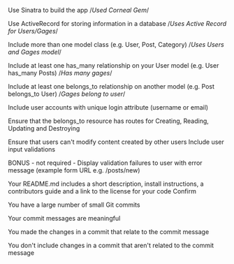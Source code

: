 Use Sinatra to build the app
/*Used Corneal Gem*/

Use ActiveRecord for storing information in a database
/*Uses Active Record for Users/Gages*/

Include more than one model class (e.g. User, Post, Category)
/*Uses Users and Gages model*/


Include at least one has_many relationship on your User model (e.g. User has_many Posts)
/*Has many gages*/

Include at least one belongs_to relationship on another model (e.g. Post belongs_to User)
/*Gages belong to user*/

Include user accounts with unique login attribute (username or email)

Ensure that the belongs_to resource has routes for Creating, Reading, Updating and Destroying

Ensure that users can't modify content created by other users
Include user input validations

BONUS - not required - Display validation failures to user with error message (example form URL e.g. /posts/new)


Your README.md includes a short description, install instructions, a contributors guide and a link to the license for your code
Confirm

You have a large number of small Git commits

Your commit messages are meaningful

You made the changes in a commit that relate to the commit message

You don't include changes in a commit that aren't related to the commit message
